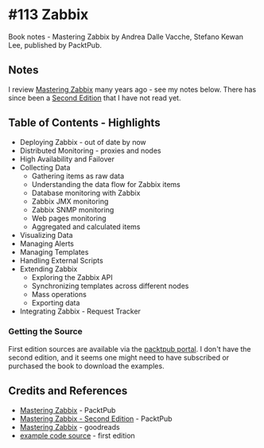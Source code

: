 # #113 Zabbix

Book notes - Mastering Zabbix by Andrea Dalle Vacche, Stefano Kewan Lee, published by PacktPub.

## Notes

I review [Mastering Zabbix](https://subscription.packtpub.com/book/networking_and_servers/9781783283491) many years ago - see my notes below.
There has since been a [Second Edition](https://subscription.packtpub.com/book/networking-and-servers/9781785289262) that I have not read yet.

## Table of Contents - Highlights

* Deploying Zabbix - out of date by now
* Distributed Monitoring - proxies and nodes
* High Availability and Failover
* Collecting Data
  * Gathering items as raw data
  * Understanding the data flow for Zabbix items
  * Database monitoring with Zabbix
  * Zabbix JMX monitoring
  * Zabbix SNMP monitoring
  * Web pages monitoring
  * Aggregated and calculated items
* Visualizing Data
* Managing Alerts
* Managing Templates
* Handling External Scripts
* Extending Zabbix
  * Exploring the Zabbix API
  * Synchronizing templates across different nodes
  * Mass operations
  * Exporting data
* Integrating Zabbix - Request Tracker

### Getting the Source

First edition sources are available via the [packtpub portal](https://account.packtpub.com/getfile/9781783283491/code).
I don't have the second edition, and it seems one might need to have subscribed or purchased the book to download
the examples.

## Credits and References

* [Mastering Zabbix](https://subscription.packtpub.com/book/networking_and_servers/9781783283491) - PacktPub
* [Mastering Zabbix - Second Edition](https://subscription.packtpub.com/book/networking-and-servers/9781785289262) - PacktPub
* [Mastering Zabbix](https://www.goodreads.com/book/show/20370258-mastering-zabbix) - goodreads
* [example code source](https://account.packtpub.com/getfile/9781783283491/code) - first edition

